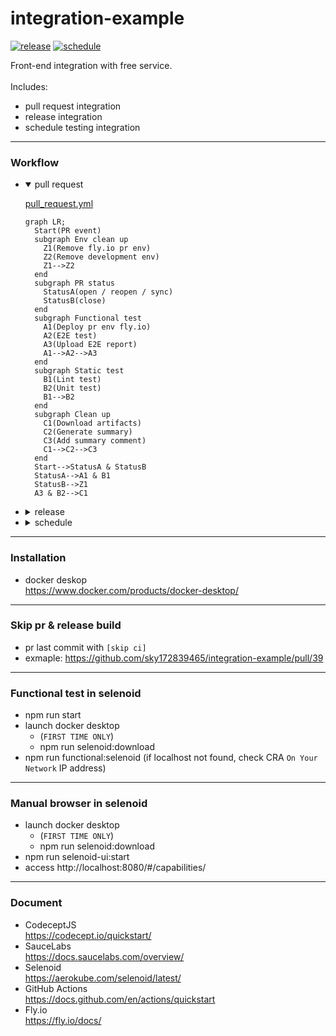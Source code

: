 # integration-example

[![release](https://github.com/sky172839465/integration-example/actions/workflows/release.yml/badge.svg)](https://github.com/sky172839465/integration-example/actions/workflows/release.yml)
[![schedule](https://github.com/sky172839465/integration-example/actions/workflows/schedule.yml/badge.svg)](https://github.com/sky172839465/integration-example/actions/workflows/schedule.yml)

Front-end integration with free service.<br /><br />
Includes:

- pull request integration
- release integration
- schedule testing integration

---

### Workflow

- <details open>
    <summary>pull request</summary>

  [pull_request.yml](/.github/workflows/pull_request.yml)

  ```mermaid
  graph LR;
    Start(PR event)
    subgraph Env clean up
      Z1(Remove fly.io pr env)
      Z2(Remove development env)
      Z1-->Z2
    end
    subgraph PR status
      StatusA(open / reopen / sync)
      StatusB(close)
    end
    subgraph Functional test
      A1(Deploy pr env fly.io)
      A2(E2E test)
      A3(Upload E2E report)
      A1-->A2-->A3
    end
    subgraph Static test
      B1(Lint test)
      B2(Unit test)
      B1-->B2
    end
    subgraph Clean up
      C1(Download artifacts)
      C2(Generate summary)
      C3(Add summary comment)
      C1-->C2-->C3
    end
    Start-->StatusA & StatusB
    StatusA-->A1 & B1
    StatusB-->Z1
    A3 & B2-->C1
  ```

  </details>

- <details>
    <summary>release</summary>

  [release.yml](/.github/workflows/release.yml)

  ```mermaid
  graph LR;
    A1(Bump version)
    A2(Deploy to fly.io)
    A1-->A2
  ```

  </details>

- <details>
    <summary>schedule</summary>

  [schedule.yml](/.github/workflows/schedule.yml) . [dashboard](https://github.com/sky172839465/integration-example/issues/12#issuecomment-1890858131)

  ```mermaid
  graph LR;
    A1(Trigger by cron)
    subgraph Functional test
      B1(E2E test)
      B2(Upload E2E report)
      B1-- test online env -->B2
    end
    subgraph Static test
      C1(Lint test)
      C2(Unit test)
      C1-->C2
    end
    subgraph Clean up
      A2(Generate summary)
      A3(Update summary to dashboard)
      A2-->A3
    end
    A1-->B1 & C1
    B2 & C2-->A2
  ```

  </details>

---

### Installation

- docker deskop<br />
  https://www.docker.com/products/docker-desktop/

---

### Skip pr & release build

- pr last commit with `[skip ci]`
- exmaple: https://github.com/sky172839465/integration-example/pull/39

---

### Functional test in selenoid

- npm run start
- launch docker desktop
  - (`FIRST TIME ONLY`)
  - npm run selenoid:download
- npm run functional:selenoid (if localhost not found, check CRA `On Your Network` IP address)

---

### Manual browser in selenoid

- launch docker desktop
  - (`FIRST TIME ONLY`)
  - npm run selenoid:download
- npm run selenoid-ui:start
- access http://localhost:8080/#/capabilities/

---

### Document

- CodeceptJS<br />
  https://codecept.io/quickstart/
- SauceLabs<br />
  https://docs.saucelabs.com/overview/
- Selenoid<br />
  https://aerokube.com/selenoid/latest/
- GitHub Actions<br />
  https://docs.github.com/en/actions/quickstart
- Fly.io<br />
  https://fly.io/docs/
